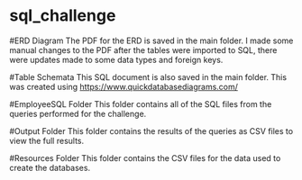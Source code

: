 # sql_challenge

#ERD Diagram
The PDF for the ERD is saved in the main folder. I made some manual changes to the PDF after the tables were imported to SQL, there were updates made to some data types and foreign keys.

#Table Schemata
This SQL document is also saved in the main folder. This was created using https://www.quickdatabasediagrams.com/

#EmployeeSQL Folder
This folder contains all of the SQL files from the queries performed for the challenge.

#Output Folder
This folder contains the results of the queries as CSV files to view the full results.

#Resources Folder
This folder contains the CSV files for the data used to create the databases.
